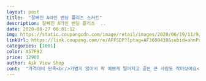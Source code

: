 ```yaml
---
layout: post 
title:  "잘빠진 A라인 밴딩 플리츠 스커트" 
description: 잘빠진 A라인 밴딩 플리츠  ..
date: 2020-08-27 06:01:12 
img: https://static.coupangcdn.com/image/retail/images/2020/06/19/11/9/f5c7ddeb-f883-456f-bbd5-f2460b9d76e2.jpg 
linkUrl: https://link.coupang.com/re/AFFSDP?lptag=AF3600438&subid=ahnPublicAsk&pageKey=1730755412&itemId=2946142589&vendorItemId=70934713274&traceid=V0-113-00e025cda62156bc 
categories: [1001] 
color: A57F92 
price: 12900 
author: Ask View Shop 
cont:  "가격대비 만족<br/>가볍지 않아서 촥 예쁘게 떨어지고 골반 큰 사람도 작아보여요<br/>다른색상도 사고 싶은데 품절이라 아쉽네요<br/>다만, 좀 두꺼운면이여서<br/>별점하나뺀건  마감이 좀 별로라<br/>봄 가을이 정말 딱인거같아요!!<br/>살짝 브리운에 가까운 베이지입니디<br/>색깔은 사진보다는 훨씬진한베이지<br/>완전 편리하고 좋아요<br/>요즘입으면 살짝 더워욤<br/>이쁘고 편해요<br/>추천합니다 예쁘고 좋아요<br/>" 
---
```

